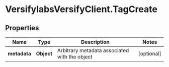 # VersifylabsVersifyClient.TagCreate

## Properties

Name | Type | Description | Notes
------------ | ------------- | ------------- | -------------
**metadata** | **Object** | Arbitrary metadata associated with the object | [optional] 


